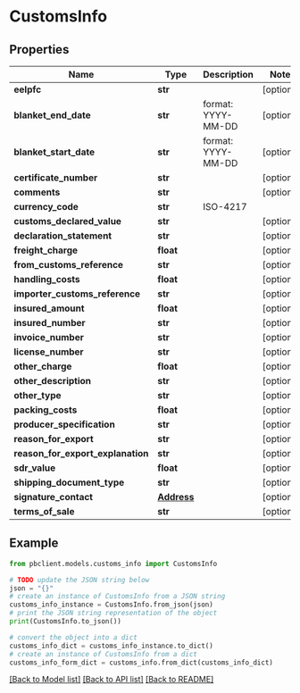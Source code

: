 # CustomsInfo


## Properties

Name | Type | Description | Notes
------------ | ------------- | ------------- | -------------
**eelpfc** | **str** |  | [optional] 
**blanket_end_date** | **str** | format: YYYY-MM-DD | [optional] 
**blanket_start_date** | **str** | format: YYYY-MM-DD | [optional] 
**certificate_number** | **str** |  | [optional] 
**comments** | **str** |  | [optional] 
**currency_code** | **str** | ISO-4217 | 
**customs_declared_value** | **str** |  | [optional] 
**declaration_statement** | **str** |  | [optional] 
**freight_charge** | **float** |  | [optional] 
**from_customs_reference** | **str** |  | [optional] 
**handling_costs** | **float** |  | [optional] 
**importer_customs_reference** | **str** |  | [optional] 
**insured_amount** | **float** |  | [optional] 
**insured_number** | **str** |  | [optional] 
**invoice_number** | **str** |  | [optional] 
**license_number** | **str** |  | [optional] 
**other_charge** | **float** |  | [optional] 
**other_description** | **str** |  | [optional] 
**other_type** | **str** |  | [optional] 
**packing_costs** | **float** |  | [optional] 
**producer_specification** | **str** |  | [optional] 
**reason_for_export** | **str** |  | [optional] 
**reason_for_export_explanation** | **str** |  | [optional] 
**sdr_value** | **float** |  | [optional] 
**shipping_document_type** | **str** |  | [optional] 
**signature_contact** | [**Address**](Address.md) |  | [optional] 
**terms_of_sale** | **str** |  | [optional] 

## Example

```python
from pbclient.models.customs_info import CustomsInfo

# TODO update the JSON string below
json = "{}"
# create an instance of CustomsInfo from a JSON string
customs_info_instance = CustomsInfo.from_json(json)
# print the JSON string representation of the object
print(CustomsInfo.to_json())

# convert the object into a dict
customs_info_dict = customs_info_instance.to_dict()
# create an instance of CustomsInfo from a dict
customs_info_form_dict = customs_info.from_dict(customs_info_dict)
```
[[Back to Model list]](../README.md#documentation-for-models) [[Back to API list]](../README.md#documentation-for-api-endpoints) [[Back to README]](../README.md)


